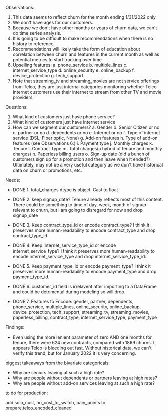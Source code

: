 Observations:

1. This data seems to reflect churn for the month ending 1/31/2022 only.
2. We don't have ages for our customers.
3. Because we don't have other months or years of churn data, we can't do time series analysis.
4. It is going to be difficult to make recommendations when there is no history to reference.
5. Recommendations will likely take the form of education about correlation between churn and features in the current month as well as potential metrics to start tracking over time.
6. Upselling features:
    a. phone_service
    b. multiple_lines
    c. internet_service_type
    d. online_security
    e. online_backup
    f. device_protection
    g. tech_support
7. Note that streaming_tv and streaming_movies are not service offerings from Telco, they are just internal categories monitoring whether Telco internet customers use their internet to stream from other TV and movie providers.
    


Questions:

1. What kind of customers just have phone service?
2. What kind of customers just have internet service
3. How can we segment our customers?
    a. Gender
    b. Senior Citizen or no
    c. partner or no
    d. dependents or no
    e. Internet or no
    f. Type of internet service (DSL, Fiber optic, None)
    g. Add-on features
    h. Type of add-on features (see Observations 6.)
    i. Payment type
    j. Monthly charges
    k. Tenure
    l. Contract Type
    m. Total charges(a hybrid of tenure and monthly charges)
    n. Paperless billing users
    o. Sign-up date (did a bunch of customers sign up for a promotion and then leave when it ended?) Ultimately, may not be a very useful category as we don't have historical data on churn or promotions, etc.




Needs:

- DONE 1. total_charges dtype is object. Cast to float

- DONE 2. keep signup_date? Tenure already reflects most of this content. There could be something to time of day, week, month of signup relevant to churn, but I am going to disregard for now and drop signup_date
    
- DONE 3. Keep contract_type_id or encode contract_type? I think it preserves more human-readability to encode contract_type and drop contract_type_id.

- DONE 4. Keep internet_service_type_id or encode internet_service_type? I think it preserves more human-readability to encode internet_service_type and drop internet_service_type_id.

- DONE 5. Keep payment_type_id or encode payment_type? I think it preserves more human-readability to encode payment_type and drop payment_type_id.

- DONE 6. customer_id field is irrelavent after importing to a DataFrame and could be detrimental during modeling so will drop.

- DONE 7. Features to Encode:
    gender, partner, dependents, phone_service, multiple_lines, online_security, online_backup, device_protection, tech_support, streaming_tv, streaming_movies, paperless_billing, contract_type, internet_service_type, payment_type
    
    
    
Findings:
- Even using the more lenient parameter of zero AND one months for tenure, there were 624 new contracts, compared with 1869 churns. It appears Telco is bleeding out fast. Without historical data, we can't verify this trend, but for January 2022 it is very concerning.

biggest takeaways from the bivariate categoricals:
- Why are seniors leaving at such a high rate?
- Why are people without dependents or partners leaving at high rates?
- Why are people without add-on services leaving at such a high rate?


to do for production:

add solo_cust, no_cost_to_switch, pain_points to prepare.telco_encoded_cleaned